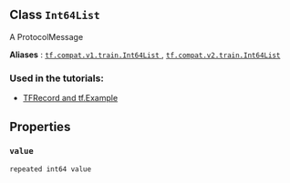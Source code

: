 

## Class  `Int64List` 
A ProtocolMessage

**Aliases** : [ `tf.compat.v1.train.Int64List` ](/api_docs/python/tf/train/Int64List), [ `tf.compat.v2.train.Int64List` ](/api_docs/python/tf/train/Int64List)

### Used in the tutorials:
- [TFRecord and tf.Example](https://tensorflow.google.cn/tutorials/load_data/tfrecord)


## Properties


###  `value` 
 `repeated int64 value` 


